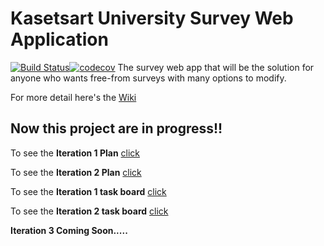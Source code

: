# Kasetsart University Survey Web Application
[![Build Status](https://travis-ci.com/Sahanon-P/ku-polls.svg?branch=master)](https://travis-ci.com/Sahanon-P/ku-polls)[![codecov](https://codecov.io/gh/Sahanon-P/ku-polls/branch/master/graph/badge.svg)](https://codecov.io/gh/Sahanon-P/ku-polls)
The survey web app that will be the solution for anyone who wants free-from surveys with many options to modify.

For more detail here's the [Wiki](../../wiki/Home)

## Now this project are in progress!!

To see the **Iteration 1 Plan** [click](../../wiki/Iteration%201%20Plan)

To see the **Iteration 2 Plan** [click](../../wiki/Iteration%202%20Plan)

To see the **Iteration 1 task board** [click](../../projects/1)

To see the **Iteration 2 task board** [click](../../projects/2)

**Iteration 3 Coming Soon.....**

